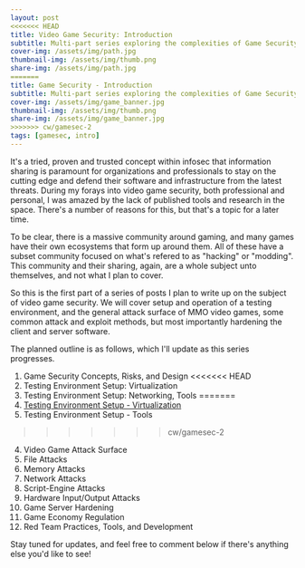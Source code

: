 ```yaml
---
layout: post
<<<<<<< HEAD
title: Video Game Security: Introduction
subtitle: Multi-part series exploring the complexities of Game Security
cover-img: /assets/img/path.jpg
thumbnail-img: /assets/img/thumb.png
share-img: /assets/img/path.jpg
=======
title: Game Security - Introduction
subtitle: Multi-part series exploring the complexities of Game Security
cover-img: /assets/img/game_banner.jpg
thumbnail-img: /assets/img/thumb.png
share-img: /assets/img/game_banner.jpg
>>>>>>> cw/gamesec-2
tags: [gamesec, intro]
---
```


It's a tried, proven and trusted concept within infosec that information sharing is paramount for organizations and professionals to stay on the cutting edge and defend their software and infrastructure from the latest threats. During my forays into video game security, both professional and personal, I was amazed by the lack of published tools and research in the space. There's a number of reasons for this, but that's a topic for a later time.

To be clear, there is a massive community around gaming, and many games have their own ecosystems that form up around them. All of these have a subset community focused on what's refered to as "hacking" or "modding". This community and their sharing, again, are a whole subject unto themselves, and not what I plan to cover.

So this is the first part of a series of posts I plan to write up on the subject of video game security. We will cover setup and operation of a testing environment, and the general attack surface of MMO video games, some common attack and exploit methods, but most importantly hardening the client and server software.

The planned outline is as follows, which I'll update as this series progresses.

1. Game Security Concepts, Risks, and Design
<<<<<<< HEAD
2. Testing Environment Setup: Virtualization
3. Testing Environment Setup: Networking, Tools
=======
2. [Testing Environment Setup - Virtualization](2020-07-13-gamesec-2-virt)
3. Testing Environment Setup - Tools
>>>>>>> cw/gamesec-2
4. Video Game Attack Surface
6. File Attacks
7. Memory Attacks
8. Network Attacks
9. Script-Engine Attacks
10. Hardware Input/Output Attacks
11. Game Server Hardening
12. Game Economy Regulation
13. Red Team Practices, Tools, and Development

Stay tuned for updates, and feel free to comment below if there's anything else you'd like to see!

